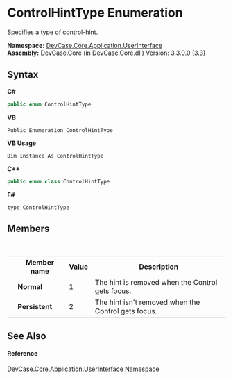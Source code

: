 # ControlHintType Enumeration
 

Specifies a type of control-hint.

**Namespace:**&nbsp;<a href="N_DevCase_Core_Application_UserInterface">DevCase.Core.Application.UserInterface</a><br />**Assembly:**&nbsp;DevCase.Core (in DevCase.Core.dll) Version: 3.3.0.0 (3.3)

## Syntax

**C#**<br />
``` C#
public enum ControlHintType
```

**VB**<br />
``` VB
Public Enumeration ControlHintType
```

**VB Usage**<br />
``` VB Usage
Dim instance As ControlHintType
```

**C++**<br />
``` C++
public enum class ControlHintType
```

**F#**<br />
``` F#
type ControlHintType
```


## Members
&nbsp;<table><tr><th></th><th>Member name</th><th>Value</th><th>Description</th></tr><tr><td /><td target="F:DevCase.Core.Application.UserInterface.ControlHintType.Normal">**Normal**</td><td>1</td><td>The hint is removed when the Control gets focus.</td></tr><tr><td /><td target="F:DevCase.Core.Application.UserInterface.ControlHintType.Persistent">**Persistent**</td><td>2</td><td>The hint isn't removed when the Control gets focus.</td></tr></table>

## See Also


#### Reference
<a href="N_DevCase_Core_Application_UserInterface">DevCase.Core.Application.UserInterface Namespace</a><br />